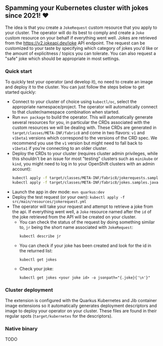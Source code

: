 ## Spamming your Kubernetes cluster with jokes since 2021! :heart:

The idea is that you create a `JokeRequest` custom resource that you apply to your cluster. The
operator will do its best to comply and create a `Joke` custom resource on your behalf if everything
went well. Jokes are retrieved from the https://v2.jokeapi.dev/joke API endpoint. The request can be
customized to your taste by specifying which category of jokes you'd like or the amount of
explicitness / topics you can tolerate. You can also request a "safe" joke which should be
appropriate in most settings.

### Quick start

To quickly test your operator (and develop it), no need to create an image and deploy it to the
cluster. You can just follow the steps below to get started quickly:

- Connect to your cluster of choice using `kubectl/oc`, select the appropriate namespace/project.
  The operator will automatically connect to that cluster/namespace combination when started.
- Run `mvn package` to build the operator. This will automatically generate several resources for
  you, in particular the CRDs associated with the custom resources we will be dealing with. These
  CRDs are generated in `target/classes/META-INF/fabric8` and come in two flavors: `v1`
  and `v1beta1` versions which correspond to the versions of the CRD spec. We recommend you use
  the `v1` version but might need to fall back to `v1beta1` if you're connecting to an older
  cluster.
- Deploy the CRDs to your cluster (requires cluster admin privileges, while this shouldn't be an
  issue for most "testing" clusters such as `minikube` or `kind`, you might need to log in to your
  OpenShift clusters with an admin account):
  ```sh
  kubectl apply -f target/classes/META-INF/fabric8/jokerequests.samples.javaoperatorsdk.io-v1.yml
  kubectl apply -f target/classes/META-INF/fabric8/jokes.samples.javaoperatorsdk.io-v1.yml
  ```           
- Launch the app in dev mode: `mvn quarkus:dev`
- Deploy the test request (or your own): `kubectl apply -f src/main/resources/jokerequest.yml`
- The operator will take your request and attempt to retrieve a joke from the api. If everything
  went well, a `Joke` resource named after the `id` of the joke retrieved from the API will be
  created on your cluster.
    - You can check the status of the request by doing something similar to, `jr` being the short
      name associated with `JokeRequest`:
      ````sh
      kubectl describe jr
      ````
    - You can check if your joke has been created and look for the id in the returned list:
      ```shell
      kubectl get jokes
      ```
    - Check your joke:
      ```shell
      kubectl get jokes <your joke id> -o jsonpath="{.joke}{'\n'}" 
      ```

### Cluster deployment

The extension is configured with the Quarkus Kubernetes and Jib container image extensions so it
automatically generates deployment descriptors and image to deploy your operator on your cluster.
These files are found in their regular spots (`target/kubernetes` for the descriptors).

### Native binary

TODO